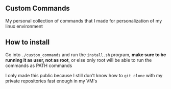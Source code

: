 ## Custom Commands
My personal collection of commands that I made for personalization of my linux environment

## How to install
Go into `./custom_commands` and run the `install.sh` program, **make sure to be running it as user, not as root**, or else only root will be able to run the commands as PATH commands


I only made this public because I still don't know how to `git clone` with my private repositories fast enough in my VM's
